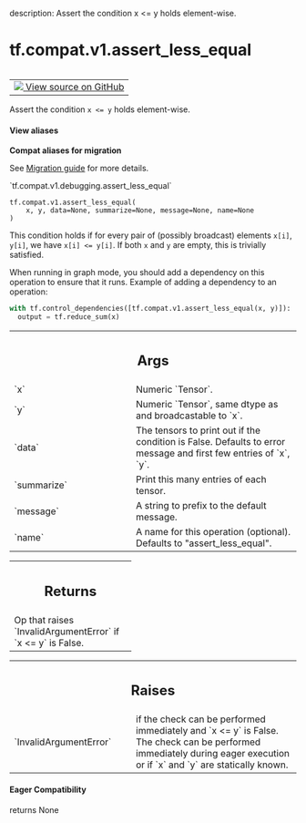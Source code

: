 description: Assert the condition x <= y holds element-wise.

<div itemscope itemtype="http://developers.google.com/ReferenceObject">
<meta itemprop="name" content="tf.compat.v1.assert_less_equal" />
<meta itemprop="path" content="Stable" />
</div>

# tf.compat.v1.assert_less_equal

<!-- Insert buttons and diff -->

<table class="tfo-notebook-buttons tfo-api nocontent" align="left">
<td>
  <a target="_blank" href="https://github.com/tensorflow/tensorflow/blob/r2.4/tensorflow/python/ops/check_ops.py#L941-L947">
    <img src="https://www.tensorflow.org/images/GitHub-Mark-32px.png" />
    View source on GitHub
  </a>
</td>
</table>



Assert the condition `x <= y` holds element-wise.

<section class="expandable">
  <h4 class="showalways">View aliases</h4>
  <p>
<b>Compat aliases for migration</b>
<p>See
<a href="https://www.tensorflow.org/guide/migrate">Migration guide</a> for
more details.</p>
<p>`tf.compat.v1.debugging.assert_less_equal`</p>
</p>
</section>

<pre class="devsite-click-to-copy prettyprint lang-py tfo-signature-link">
<code>tf.compat.v1.assert_less_equal(
    x, y, data=None, summarize=None, message=None, name=None
)
</code></pre>



<!-- Placeholder for "Used in" -->

This condition holds if for every pair of (possibly broadcast) elements
`x[i]`, `y[i]`, we have `x[i] <= y[i]`.
If both `x` and `y` are empty, this is trivially satisfied.

When running in graph mode, you should add a dependency on this operation
to ensure that it runs. Example of adding a dependency to an operation:

```python
with tf.control_dependencies([tf.compat.v1.assert_less_equal(x, y)]):
  output = tf.reduce_sum(x)
```

<!-- Tabular view -->
 <table class="responsive fixed orange">
<colgroup><col width="214px"><col></colgroup>
<tr><th colspan="2"><h2 class="add-link">Args</h2></th></tr>

<tr>
<td>
`x`
</td>
<td>
Numeric `Tensor`.
</td>
</tr><tr>
<td>
`y`
</td>
<td>
Numeric `Tensor`, same dtype as and broadcastable to `x`.
</td>
</tr><tr>
<td>
`data`
</td>
<td>
The tensors to print out if the condition is False.  Defaults to
error message and first few entries of `x`, `y`.
</td>
</tr><tr>
<td>
`summarize`
</td>
<td>
Print this many entries of each tensor.
</td>
</tr><tr>
<td>
`message`
</td>
<td>
A string to prefix to the default message.
</td>
</tr><tr>
<td>
`name`
</td>
<td>
A name for this operation (optional).  Defaults to "assert_less_equal".
</td>
</tr>
</table>



<!-- Tabular view -->
 <table class="responsive fixed orange">
<colgroup><col width="214px"><col></colgroup>
<tr><th colspan="2"><h2 class="add-link">Returns</h2></th></tr>
<tr class="alt">
<td colspan="2">
Op that raises `InvalidArgumentError` if `x <= y` is False.
</td>
</tr>

</table>



<!-- Tabular view -->
 <table class="responsive fixed orange">
<colgroup><col width="214px"><col></colgroup>
<tr><th colspan="2"><h2 class="add-link">Raises</h2></th></tr>

<tr>
<td>
`InvalidArgumentError`
</td>
<td>
if the check can be performed immediately and
`x <= y` is False. The check can be performed immediately during
eager execution or if `x` and `y` are statically known.
</td>
</tr>
</table>



#### Eager Compatibility
returns None


